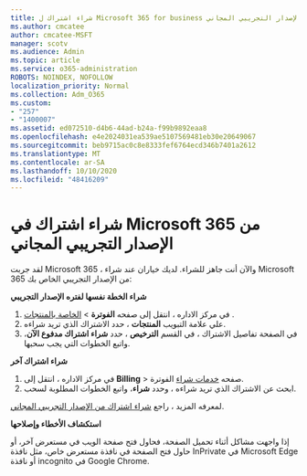 ```yaml
---
title: شراء اشتراك ل Microsoft 365 for business من الإصدار التجريبي المجاني
ms.author: cmcatee
author: cmcatee-MSFT
manager: scotv
ms.audience: Admin
ms.topic: article
ms.service: o365-administration
ROBOTS: NOINDEX, NOFOLLOW
localization_priority: Normal
ms.collection: Adm_O365
ms.custom:
- "257"
- "1400007"
ms.assetid: ed072510-d4b6-44ad-b24a-f99b9892eaa8
ms.openlocfilehash: e4e2024031ea539ae5107569481eb30e20649067
ms.sourcegitcommit: beb9715ac0c8e8333fef6764ecd346b7401a2612
ms.translationtype: MT
ms.contentlocale: ar-SA
ms.lasthandoff: 10/10/2020
ms.locfileid: "48416209"
---
```

# <a name="buy-a-subscription-to-microsoft-365-from-your-free-trial"></a>شراء اشتراك في Microsoft 365 من الإصدار التجريبي المجاني

لقد جربت Microsoft 365 ، والآن أنت جاهز للشراء. لديك خياران عند شراء Microsoft 365 من الإصدار التجريبي الخاص بك:
  
 **شراء الخطة نفسها لفتره الإصدار التجريبي**
  
1. في مركز الاداره ، انتقل إلى صفحه **الفوترة** \> [الخاصة بالمنتجات](https://go.microsoft.com/fwlink/p/?linkid=842054) .
2. علي علامة التبويب **المنتجات** ، حدد الاشتراك الذي تريد شراءه.
3. في الصفحة تفاصيل الاشتراك ، في القسم **الترخيص** ، حدد **شراء اشتراك مدفوع الآن**، واتبع الخطوات التي يجب سحبها.
 
**شراء اشتراك آخر**
  
1. في مركز الاداره ، انتقل إلى **Billing** \> صفحه [خدمات شراء](https://go.microsoft.com/fwlink/p/?linkid=868433) الفوترة.
2. ابحث عن الاشتراك الذي تريد شراءه ، وحدد **شراء**، واتبع الخطوات المطلوبة لسحب.

لمعرفه المزيد ، راجع [شراء اشتراك من الإصدار التجريبي المجاني](https://docs.microsoft.com/microsoft-365/commerce/try-or-buy-microsoft-365#buy-a-subscription-from-your-free-trial).

**استكشاف الأخطاء وإصلاحها**

إذا واجهت مشاكل أثناء تحميل الصفحة، فحاول فتح صفحة الويب في مستعرض آخر، أو حاول فتح الصفحة في نافذة مستعرض خاص، مثل نافذة InPrivate في Microsoft Edge أو نافذة incognito في Google Chrome.